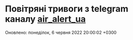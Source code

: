# Повітряні тривоги з telegram каналу [air_alert_ua](https://t.me/air_alert_ua)

Оновлено:
понеділок, 6 червня 2022 20:00:02 +0300
